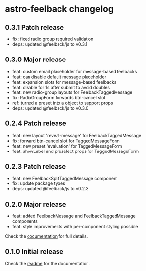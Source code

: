 # astro-feelback changelog

## 0.3.1 Patch release
- fix: fixed radio group required validation
- deps: updated @feelback/js to v0.3.1

## 0.3.0 Major release
- feat: custom email placeholder for message-based feelbacks
- feat: can disable default message placeholder
- feat: expansion slots for message-based feelbacks
- feat: disable for 1s after submit to avoid doubles
- feat: new radio-group layouts for FeelbackTaggedMessage
- fix: RadioGroupForm forwards btn-cancel slot
- ref: turned a preset into a object to support props
- deps: updated @feelback/js to v0.3.0

## 0.2.4 Patch release
- feat: new layout 'reveal-message' for FeelbackTaggedMessage
- fix: forward btn-cancel slot for TaggedMessageForm
- feat: new preset 'evaluation' for TaggedMessageForm
- feat: showLabel and preselect props for TaggedMessageForm

## 0.2.3 Patch release
- feat: new FeelbackSplitTaggedMessage component
- fix: update package types
- deps: updated @feelback/js to v0.2.3

## 0.2.0 Major release
- feat: added FeelbackMessage and FeelbackTaggedMessage components
- feat: style improvements with per-component styling possible

Check the [documentation](https://www.feelback.dev/docs) for full details.

## 0.1.0 Initial release
Check the [readme](readme.md) for the documentation.

